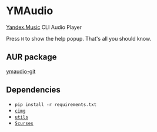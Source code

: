# YMAudio
[Yandex.Music](https://music.yandex.ru) CLI Audio Player

Press `H` to show the help popup. That's all you should know.

## AUR package
[ymaudio-git](https://aur.archlinux.org/packages/ymaudio-git)

## Dependencies
* `pip install -r requirements.txt`
* [`cimg`](https://github.com/egormanga/cimg)
* [`utils`](https://github.com/egormanga/utils)
* [`Scurses`](https://github.com/egormanga/Scurses)
